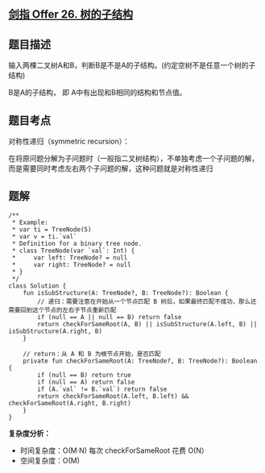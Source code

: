 ## [剑指 Offer 26. 树的子结构](https://leetcode.cn/problems/shu-de-zi-jie-gou-lcof/description/?favorite=xb9nqhhg)

## 题目描述

输入两棵二叉树A和B，判断B是不是A的子结构。(约定空树不是任意一个树的子结构)

B是A的子结构， 即 A中有出现和B相同的结构和节点值。

## 题目考点

对称性递归（symmetric recursion）：

在将原问题分解为子问题时（一般指二叉树结构），不单独考虑一个子问题的解，而是需要同时考虑左右两个子问题的解，这种问题就是对称性递归

## 题解
 
```
/**
 * Example:
 * var ti = TreeNode(5)
 * var v = ti.`val`
 * Definition for a binary tree node.
 * class TreeNode(var `val`: Int) {
 *     var left: TreeNode? = null
 *     var right: TreeNode? = null
 * }
 */
class Solution {
    fun isSubStructure(A: TreeNode?, B: TreeNode?): Boolean {
        // 递归：需要注意在开始从一个节点匹配 B 树后，如果最终匹配不成功，那么还需要回到这个节点的左右子节点重新匹配
        if (null == A || null == B) return false
        return checkForSameRoot(A, B) || isSubStructure(A.left, B) || isSubStructure(A.right, B)
    }

    // return：从 A 和 B 为根节点开始，是否匹配
    private fun checkForSameRoot(A: TreeNode?, B: TreeNode?): Boolean {
        if (null == B) return true
        if (null == A) return false
        if (A.`val` != B.`val`) return false
        return checkForSameRoot(A.left, B.left) && checkForSameRoot(A.right, B.right)
    }
}
```

**复杂度分析：**

- 时间复杂度：O(M·N) 每次 checkForSameRoot 花费 O(N）
- 空间复杂度：O(M)  
